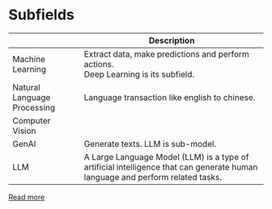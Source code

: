 # Subfields

|                             | Description                                                                                                                   |
|-----------------------------|-------------------------------------------------------------------------------------------------------------------------------|
| Machine Learning            | Extract data, make predictions and perform actions.<br/> Deep Learning is its subfield.                                       |
| Natural Language Processing | Language transaction like english to chinese.                                                                                 |
| Computer Vision             |                                                                                                                               |
| GenAI                       | Generate texts. LLM is sub-model.                                                                                             |
| LLM                         | A Large Language Model (LLM) is a type of artificial intelligence that can generate human language and perform related tasks. |

[Read more](https://www.youtube.com/watch?v=2p5OHDxR2l8)
